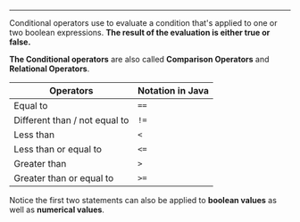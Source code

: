 
***

Conditional operators use to evaluate a condition that's applied to one or two boolean expressions. **The result of the evaluation is either true or false.**

**The Conditional operators** are also called **Comparison Operators** and **Relational Operators**.

| Operators                     | Notation in Java |
|-------------------------------|--------------|
| Equal to                      | `==`          |
| Different than / not equal to | `!=`          |
| Less than                     | `< `           |
| Less than or equal to         | `<= `          |
| Greater than                  | `> `           |
| Greater than or equal to      | `>=`           |

Notice the first two statements can also be applied to **boolean values** as well as **numerical values**.
